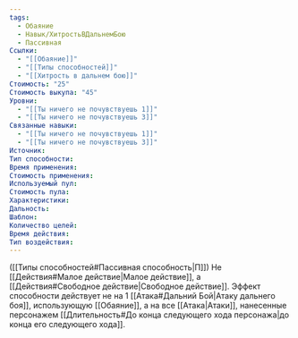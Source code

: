 ```yaml
---
tags:
  - Обаяние
  - Навык/ХитростьВДальнемБою
  - Пассивная
Ссылки:
  - "[[Обаяние]]"
  - "[[Типы способностей]]"
  - "[[Хитрость в дальнем бою]]"
Стоимость: "25"
Стоимость выкупа: "45"
Уровни:
  - "[[Ты ничего не почувствуешь 1]]"
  - "[[Ты ничего не почувствуешь 3]]"
Связанные навыки:
  - "[[Ты ничего не почувствуешь 1]]"
  - "[[Ты ничего не почувствуешь 3]]"
Источник:
Тип способности:
Время применения:
Стоимость применения:
Используемый пул:
Стоимость пула:
Характеристики:
Дальность:
Шаблон:
Количество целей:
Время действия:
Тип воздействия:
---
```

([[Типы способностей#Пассивная способность|П]]) Не [[Действия#Малое действие|Малое действие]], а [[Действия#Свободное действие|Свободное действие]].
Эффект способности действует не на 1 [[Атака#Дальний Бой|Атаку дальнего боя]], использующую [[Обаяние]], а на все [[Атака|Атаки]], нанесенные персонажем [[Длительность#До конца следующего хода персонажа|до конца его следующего хода]]. 